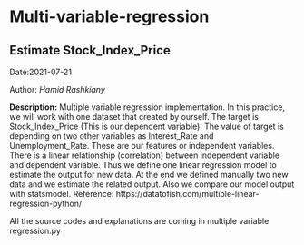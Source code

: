 # Multi-variable-regression
<h2>Estimate Stock_Index_Price</h2>
<p>Date:2021-07-21</p>
<p>Author: <em>Hamid Rashkiany</em></p>
<b>Description:</b> Multiple variable regression implementation. In this practice, we will work with one dataset that created by ourself. The target is 
Stock_Index_Price (This is our dependent variable). The value of target is depending on two other variables as Interest_Rate and Unemployment_Rate.
These are our features or independent variables. There is a linear relationship (correlation) between independent variable and dependent variable.
Thus we define one linear regression model to estimate the output for new data. At the end we defined manually two new data and we estimate the 
related output. Also we compare our model output with statsmodel.
Reference: https://datatofish.com/multiple-linear-regression-python/
<p>
All the source codes and explanations are coming in multiple variable regression.py 
</p>
